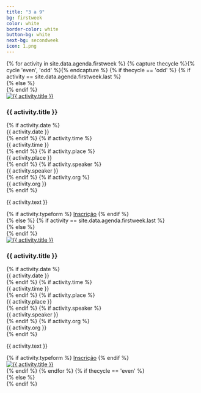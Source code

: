```yaml
---
title: "3 a 9"
bg: firstweek
color: white
border-color: white
button-bg: white
next-bg: secondweek
icon: 1.png
---
```


<div class="section-lines section-top section-left"></div>
{% for activity in site.data.agenda.firstweek %}
  {% capture thecycle %}{% cycle 'even', 'odd' %}{% endcapture %}
  {% if thecycle == 'odd' %}
  {% if activity == site.data.agenda.firstweek.last %}
  <div class="activity section-left">
  {% else %}
  <div class="activity section-left section-bottom">
  {% endif %}
    <div class="row activity-info-wrapper valign-wrapper">
      <div class="col m3 activity-img valign">
        <a href="img/{{activity.image}}" data-lightbox="{{activity.image}}" data-title="{{ activity.title }}">
          <img  src="img/{{activity.image}}" alt="{{ activity.title }}">
        </a>
      </div>
      <div class="col m9 activity-info">
        <h3 class="activity-title"> {{ activity.title }} </h3>
        {% if activity.date %}
        <div class="col s12 activity-date">
          <i class="fa fa-calendar"></i> <span> {{ activity.date }} </span>
        </div>
        {% endif %}
        {% if activity.time %}
        <div class="col s12 activity-time">
          <i class="fa fa-clock-o"></i> <span> {{ activity.time }} </span>
        </div>
        {% endif %}
        {% if activity.place %}
        <div class="col s12 activity-place">
          <i class="fa fa-map-marker"></i> <span> {{ activity.place }} </span>
        </div>
        {% endif %}
        {% if activity.speaker %}
        <div class="col s12 activity-speaker">
          <i class="fa fa-user"></i> <span> {{ activity.speaker }} </span>
        </div>
        {% endif %}
        {% if activity.org %}
        <div class="col s12 activity-org">
          <i class="fa fa-users"></i> <span> {{ activity.org }} </span>
        </div>
        {% endif %}
        <p class="col m12 activity-desc"> {{ activity.text }} </p>
        {% if activity.typeform %}
        <a class="waves-effect waves-light btn" href="{{ activity.typeform }}" target="blank">Inscrição</a>
        {% endif %}
      </div>
    </div>
  </div>
  {% else %}
  {% if activity == site.data.agenda.firstweek.last %}
  <div class="activity section-right">
  {% else %}
  <div class="activity section-right section-bottom">
  {% endif %}
    <div class="row activity-info-wrapper valign-wrapper">
      <div class="col m3 activity-img valign img-mobile">
        <a href="img/{{activity.image}}" data-lightbox="{{activity.image}}-mobile" data-title="{{ activity.title }}">
          <img  src="img/{{activity.image}}" alt="{{ activity.title }}">
        </a>
      </div>
      <div class="col m9 activity-info">
        <h3 class="activity-title"> {{ activity.title }} </h3>
        {% if activity.date %}
        <div class="col s12 activity-date">
          <i class="fa fa-calendar"></i> <span> {{ activity.date }} </span>
        </div>
        {% endif %}
        {% if activity.time %}
        <div class="col s12 activity-time">
          <i class="fa fa-clock-o"></i> <span> {{ activity.time }} </span>
        </div>
        {% endif %}
        {% if activity.place %}
        <div class="col s12 activity-place">
          <i class="fa fa-map-marker"></i> <span> {{ activity.place }} </span>
        </div>
        {% endif %}
        {% if activity.speaker %}
        <div class="col s12 activity-speaker">
          <i class="fa fa-user"></i> <span> {{ activity.speaker }} </span>
        </div>
        {% endif %}
        {% if activity.org %}
        <div class="col s12 activity-org">
          <i class="fa fa-users"></i> <span> {{ activity.org }} </span>
        </div>
        {% endif %}
        <p class="col m12 activity-desc"> {{ activity.text }} </p>
        {% if activity.typeform %}
        <a class="waves-effect waves-light btn" href="{{ activity.typeform }}" target="blank">Inscrição</a>
        {% endif %}
      </div>
      <div class="col m3 activity-img valign img-desktop">
        <a href="img/{{activity.image}}" data-lightbox="{{activity.image}}" data-title="{{ activity.title }}">
          <img  src="img/{{activity.image}}" alt="{{ activity.title }}">
        </a>
      </div>
    </div>
  </div>
  {% endif %}
{% endfor %}
{% if thecycle == 'even' %}
<div class="section-lines section-bottom section-left"></div>
  {% else %}
<div class="section-lines section-bottom section-right"></div>
{% endif %}
